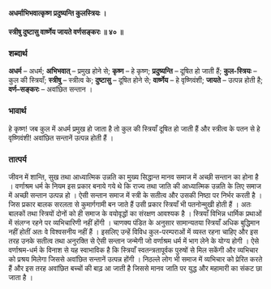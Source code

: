 #### अधर्माभिभवात्कृष्ण प्रदुष्यन्ति कुलस्त्रियः ।
#### स्त्रीषु दुष्टासु वार्ष्णेय जायते वर्णसङ्करः ॥ ४० ॥

### शब्दार्थ

**अधर्म** – अधर्म; **अभिभवात्** – प्रमुख होने से; **कृष्ण** – हे कृष्ण; **प्रदुष्यन्ति** – दूषित हो जाती हैं; **कुल-स्त्रियः** – कुल की  स्त्रियाँ; **स्त्रीषु** – स्त्रीत्व के; **दुष्टासु** – दूषित होने से; **वार्ष्णेय** – हे वृष्णिवंशी; **जायते** – उत्पन्न होती है; **वर्ण–सङ्करः** – अवांछित सन्तान ।

### भावार्थ

हे कृष्ण! जब कुल में अधर्म प्रमुख हो जाता है तो कुल की स्त्रियाँ दूषित हो जाती हैं और स्त्रीत्व के पतन से हे वृष्णिवंशी! अवांछित सन्तानें उत्पन्न होती हैं ।

### तात्पर्य

जीवन में शान्ति, सुख तथा आध्यात्मिक उन्नति का मुख्य सिद्धान्त मानव समाज में अच्छी सन्तान का होना है । वर्णाश्रम धर्म के नियम इस प्रकार बनाये गये थे कि राज्य तथा जाति की आध्यात्मिक उन्नति के लिए समाज में अच्छी सन्तान उत्पन्न हो । ऐसी सन्तान समाज में स्त्री के सतीत्व और उसकी निष्ठा पर निर्भर करती है । जिस प्रकार बालक सरलता से कुमार्गगामी बन जाते हैं उसी प्रकार स्त्रियाँ भी पतनोन्मुखी होती हैं । अतः बालकों तथा स्त्रियों दोनों को ही समाज के वयोवृद्धों का संरक्षण आवश्यक है । स्त्रियाँ विभिन्न धार्मिक प्रथाओं में संलग्न रहने पर व्यभिचारिणी नहीं होंगी । चाणक्य पंडित के अनुसार सामान्यतया स्त्रियाँ अधिक बुद्धिमान नहीं होतीं अतः वे विश्वसनीय नहीं हैं । इसलिए उन्हें विविध कुल-परम्पराओं में व्यस्त रहना चाहिए और इस तरह उनके सतीत्व तथा अनुरक्ति से ऐसी सन्तान जन्मेगी जो वर्णाश्रम धर्म में भाग लेने के योग्य होगी । ऐसे वर्णाश्रम-धर्म के विनाश से यह स्वाभाविक है कि स्त्रियाँ स्वतन्त्रतापूर्वक पुरुषों से मिल सकेंगी और व्यभिचार को प्रश्रय मिलेगा जिससे अवांछित सन्तानें उत्पन्न होंगी । निठल्ले लोग भी समाज में व्यभिचार को प्रेरित करते हैं और इस तरह अवांछित बच्चों की बाढ़ आ जाती है जिससे मानव जाति पर युद्ध और महामारी का संकट छा जाता है ।